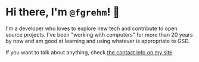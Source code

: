 # Hi there, I'm `@fgrehm`! 👋

I'm a developer who loves to explore new tech and contribute to open source projects. I've been "working with computers" for more than 20 years by now and am good at learning and using whatever is appropriate to GSD.

If you want to talk about anything, check [the contact info on my site](https://fabiorehm.com)
